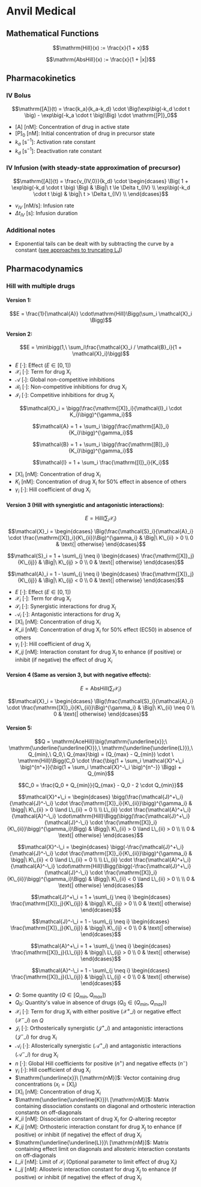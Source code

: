 # Anvil Medical
## Mathematical Functions

$$\mathrm{Hill}(x) := \frac{x}{1 + x}$$

$$\mathrm{AbsHill}(x) := \frac{x}{1 + |x|}$$

## Pharmacokinetics
### IV Bolus

$$\mathrm{[A]}(t) = \frac{k_a}{k_a-k_d} \cdot \Big(\exp\big(-k_d \cdot t \big) - \exp\big(-k_a \cdot t \big)\Big) \cdot \mathrm{[P]}_0$$

- $\mathrm{[A]}\ [\mathrm{nM}]$: Concentration of drug in active state
- $\mathrm{[P]}_0\ [\mathrm{nM}]$: Initial concentration of drug in precursor state
- $k_a\ [\mathrm{s^{-1}}]$: Activation rate constant
- $k_d\ \mathrm{[s^{-1}}]$: Deactivation rate constant

### IV Infusion (with steady-state approximation of precursor)

$$\mathrm{[A]}(t) = \frac{v_{IV,0}}{k_d} \cdot
\begin{dcases}
    \Big( 1 + \exp\big(-k_d \cdot t \big) \Big) & \Big|\ t \le \Delta t_{IV} \\
    \exp\big(-k_d \cdot t \big) & \big|\ t > \Delta t_{IV} \\
\end{dcases}$$

- $v_{IV}\ [\mathrm{nM/s}]$: Infusion rate
- $\Delta t_{IV}\ [\mathrm{s}]$: Infusion duration

### Additional notes

- Exponential tails can be dealt with by subtracting the curve by a constant ([see approaches to truncating LJ](https://computecanada.github.io/molmodsim-md-theory-lesson-novice/aio/index.html#problems-with-truncation-of-lennard-jones-interactions-and-how-to-avoid-them))

## Pharmacodynamics
### Hill with multiple drugs

#### Version 1:

$$E = \frac{1}{\mathcal{A}} \cdot\mathrm{Hill}\Bigg(\sum_i \mathcal{X}_i \Bigg)$$


#### Version 2:

$$E = \min\bigg(1,\ \sum_i\frac{\mathcal{X}_i / \mathcal{B}_i}{1 + \mathcal{X}_i}\bigg)$$

- $E\ [\cdot]$: Effect ($E \in [0, 1]$)
- $\mathcal{X}_i\ [\cdot]$: Term for drug $\mathrm{X}_i$
- $\mathcal{A}\ [\cdot]$: Global non-competitive inhibitions
- $\mathcal{B}_i\ [\cdot]$: Non-competitive inhibitions for drug $\mathrm{X}_i$
- $\mathcal{I}_i\ [\cdot]$: Competitive inhibitions for drug $\mathrm{X}_i$

$$\mathcal{X}_i =  \bigg(\frac{\mathrm{[X]}_i}{\mathcal{I}_i \cdot K_i}\bigg)^{\gamma_i}$$

$$\mathcal{A} = 1 + \sum_i \bigg(\frac{\mathrm{[A]}_i}{K_i}\bigg)^{\gamma_i}$$

$$\mathcal{B} = 1 + \sum_i \bigg(\frac{\mathrm{[B]}_i}{K_i}\bigg)^{\gamma_i}$$

$$\mathcal{I} = 1 + \sum_i \frac{\mathrm{[I]}_i}{K_i}$$

- $\mathrm{[X]}_i\ [\mathrm{nM}]$: Concentration of drug $\mathrm{X}_i$
- $K_i\ [\mathrm{nM}]$: Concentration of drug $\mathrm{X}_i$ for 50% effect in absence of others
- $\gamma_i\ [\cdot]$: Hill coefficient of drug $\mathrm{X}_i$

#### Version 3 (Hill with synergistic and antagonistic interactions):

$$E = \mathrm{Hill}\Bigg(\sum_i \mathcal{X}_i \Bigg)$$

$$\mathcal{X}_i = 
\begin{dcases}
    \Big(\frac{\mathcal{S}_i}{\mathcal{A}_i} \cdot \frac{\mathrm{[X]}_i}{K\_{ii}}\Big)^{\gamma_i} & \Big|\ K\_{ii} > 0 \\
     0 & \text{| otherwise}
\end{dcases}$$

$$\mathcal{S}_i = 1 + \sum\_{j \neq i}
\begin{dcases}
    \frac{\mathrm{[X]}_j}{K\_{ij}} & \Big|\ K\_{ij} > 0 \\
    0 & \text{| otherwise}
\end{dcases}$$

$$\mathcal{A}_i = 1 - \sum\_{j \neq i}
\begin{dcases}
    \frac{\mathrm{[X]}_j}{K\_{ij}} & \Big|\ K\_{ij} < 0 \\
    0 & \text{| otherwise}
\end{dcases}$$

- $E\ [\cdot]$: Effect ($E \in [0, 1]$)
- $\mathcal{X}_i\ [\cdot]$: Term for drug $\mathrm{X}_i$
- $\mathcal{S}_i\ [\cdot]$: Synergistic interactions for drug $\mathrm{X}_i$
- $\mathcal{A}_i\ [\cdot]$: Antagonistic interactions for drug $\mathrm{X}_i$
- $\mathrm{[X]}_i\ [\mathrm{nM}]$: Concentration of drug $\mathrm{X}_i$
- $K\_{ii}\ [\mathrm{nM}]$: Concentration of drug $\mathrm{X}_i$ for 50% effect (EC50) in absence of others
- $\gamma_i\ [\cdot]$: Hill coefficient of drug $\mathrm{X}_i$
- $K\_{ij}\ [\mathrm{nM}]$: Interaction constant for drug $\mathrm{X}_j$ to enhance (if positive) or inhibit (if negative) the effect of drug $\mathrm{X}_i$

#### Version 4 (Same as version 3, but with negative effects):


$$E = \mathrm{AbsHill}\Bigg(\sum_i \mathcal{X}_i \Bigg)$$

$$\mathcal{X}_i = 
\begin{dcases}
    \Big(\frac{\mathcal{S}_i}{\mathcal{A}_i} \cdot \frac{\mathrm{[X]}_i}{K\_{ii}}\Big)^{\gamma_i} & \Big|\ K\_{ii} \neq 0 \\
     0 & \text{| otherwise}
\end{dcases}$$

#### Version 5:

$$Q = \mathrm{AceHill}\big(\mathrm{\underline{x}};\ \mathrm{\underline{\underline{K}}},\ \mathrm{\underline{\underline{L}}},\ Q_{min},\ Q_0,\ Q_{max}\big) = (Q_{max} - Q_{min}) \cdot \ \mathrm{Hill}\Bigg(C_0 \cdot \frac{\big(1 + \sum_i \mathcal{X}^+\_i \big)^{n^+}}{\big(1 + \sum_i \mathcal{X}^-\_i \big)^{n^-}} \Bigg) + Q_{min}$$

$$C_0 = \frac{Q_0 + Q_{min}}{Q_{max} - Q_0 - 2 \cdot Q_{min}}$$

$$\mathcal{X}^+\_i =
\begin{dcases}
    \bigg(\frac{\mathcal{J}^+\_i}{\mathcal{J}^-\_i} \cdot \frac{\mathrm{[X]}_i}{K\_{ii}}\bigg)^{\gamma_i} & \bigg|\ K\_{ii} > 0 \land L\_{ii} = 0 \\
    \\
    L\_{ii} \cdot \frac{\mathcal{A}^+\_i}{\mathcal{A}^-\_i} \cdot\mathrm{Hill}\Bigg(\bigg(\frac{\mathcal{J}^+\_i}{\mathcal{J}^-\_i} \cdot \frac{\mathrm{[X]}_i}{K\_{ii}}\bigg)^{\gamma_i}\Bigg) & \Bigg|\ K\_{ii} > 0 \land L\_{ii} > 0 \\
    \\
     0 & \text{| otherwise}
\end{dcases}$$

$$\mathcal{X}^-\_i =
\begin{dcases}
    \bigg(-\frac{\mathcal{J}^+\_i}{\mathcal{J}^-\_i} \cdot \frac{\mathrm{[X]}_i}{K\_{ii}}\bigg)^{\gamma_i} & \bigg|\ K\_{ii} < 0 \land L\_{ii} = 0 \\
    \\
    L\_{ii} \cdot \frac{\mathcal{A}^+\_i}{\mathcal{A}^-\_i} \cdot\mathrm{Hill}\Bigg(\bigg(-\frac{\mathcal{J}^+\_i}{\mathcal{J}^-\_i} \cdot \frac{\mathrm{[X]}_i}{K\_{ii}}\bigg)^{\gamma_i}\Bigg) & \Bigg|\ K\_{ii} < 0 \land L\_{ii} > 0 \\
    \\
     0 & \text{| otherwise}
\end{dcases}$$

$$\mathcal{J}^+\_i = 1 + \sum\_{j \neq i}
\begin{dcases}
    \frac{\mathrm{[X]}_j}{K\_{ij}} & \bigg|\ K\_{ij} > 0 \\
    0 & \text{| otherwise}
\end{dcases}$$

$$\mathcal{J}^-\_i = 1 - \sum\_{j \neq i}
\begin{dcases}
    \frac{\mathrm{[X]}_j}{K\_{ij}} & \bigg|\ K\_{ij} < 0 \\
    0 & \text{| otherwise}
\end{dcases}$$

$$\mathcal{A}^+\_i = 1 + \sum\_{j \neq i}
\begin{dcases}
    \frac{\mathrm{[X]}_j}{L\_{ij}} & \bigg|\ L\_{ij} > 0 \\
    0 & \text{| otherwise}
\end{dcases}$$

$$\mathcal{A}^-\_i = 1 - \sum\_{j \neq i}
\begin{dcases}
    \frac{\mathrm{[X]}_j}{L\_{ij}} & \bigg|\ L\_{ij} < 0 \\
    0 & \text{| otherwise}
\end{dcases}$$

- $Q$: Some quantity $\big(Q \in [Q_{min}, Q_{max}]\big)$
- $Q_0$: Quantity's value in absence of drugs $\big(Q_0 \in (Q_{min}, Q_{max})\big)$
- $\mathcal{X}_i\ [\cdot]$: Term for drug $\mathrm{X}_i$ with either positive $(\mathcal{X}^+\_i)$ or negative effect $(\mathcal{X}^-\_i)$ on $Q$
- $\mathcal{J}_i\ [\cdot]$: Orthosterically synergistic $(\mathcal{J}^+\_i)$ and antagonistic interactions $(\mathcal{J}^-\_i)$ for drug $\mathrm{X}_i$
- $\mathcal{A}_i\ [\cdot]$: Allosterically synergistic $(\mathcal{A}^+\_i)$ and antagonistic interactions $(\mathcal{A}^-\_i)$ for drug $\mathrm{X}_i$
- $n\ [\cdot]$: Global Hill coefficients for positive ($n^+$) and negative effects ($n^-$)
- $\gamma_i\ [\cdot]$: Hill coefficient of drug $\mathrm{X}_i$
- $\mathrm{\underline{x}}\ [\mathrm{nM}]$: Vector containing drug concentrations $\big(x_i = \mathrm{[X]}_i\big)$
- $\mathrm{[X]}_i\ [\mathrm{nM}]$: Concentration of drug $\mathrm{X}_i$
- $\mathrm{\underline{\underline{K}}}\ [\mathrm{nM}]$: Matrix containing dissociation constants on diagonal and orthosteric interaction constants on off-diagonals
- $K\_{ii}\ [\mathrm{nM}]$: Dissociation constant of drug $\mathrm{X}_i$ for $Q$-altering receptor
- $K\_{ij}\ [\mathrm{nM}]$: Orthosteric interaction constant for drug $\mathrm{X}_j$ to enhance (if positive) or inhibit (if negative) the effect of drug $\mathrm{X}_i$
- $\mathrm{\underline{\underline{L}}}\ [\mathrm{nM}]$: Matrix containing effect limit on diagonals and allosteric interaction constants on off-diagonals
- $L\_{ii}\ [\mathrm{nM}]$: Limit of $\mathcal{X}_i$ (Optional parameter to limit effect of drug $\mathrm{X}_i$)
- $L\_{ij}\ [\mathrm{nM}]$: Allosteric interaction constant for drug $\mathrm{X}_j$ to enhance (if positive) or inhibit (if negative) the effect of drug $\mathrm{X}_i$

<!--
$$K\_{ii} = EC_{50,\ i} \cdot
\begin{dcases}
    \frac{C_0 \cdot (Q_{max} - Q_{min})}{(1 - C_0) \cdot Q_{max} + (1 + C_0) \cdot Q_0 - 2 \cdot Q_{min}} & \bigg|\text{ positive effect} \\
    \\
    \frac{Q_0 - Q_{min}}{(C_0 - 1) \cdot Q_{min} + (C_0 + 1) \cdot Q_0 - 2 \cdot Q_{max} \cdot C_0} & \bigg|\text{ negative effect}
\end{dcases}$$
-->
